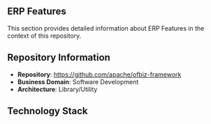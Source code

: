 ## ERP Features

This section provides detailed information about ERP Features in the context of this repository.

## Repository Information

- **Repository**: https://github.com/apache/ofbiz-framework
- **Business Domain**: Software Development
- **Architecture**: Library/Utility

## Technology Stack

